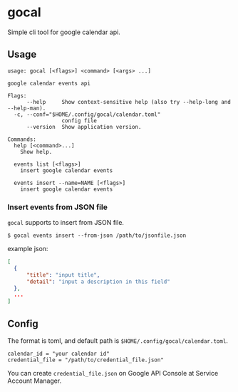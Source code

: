 # gocal
Simple cli tool for google calendar api.

## Usage
```
usage: gocal [<flags>] <command> [<args> ...]

google calendar events api

Flags:
      --help     Show context-sensitive help (also try --help-long and --help-man).
  -c, --conf="$HOME/.config/gocal/calendar.toml"  
                 config file
      --version  Show application version.

Commands:
  help [<command>...]
    Show help.

  events list [<flags>]
    insert google calendar events

  events insert --name=NAME [<flags>]
    insert google calendar events

```

### Insert events from JSON file

`gocal` supports to insert from JSON file.

```
$ gocal events insert --from-json /path/to/jsonfile.json
```

example json:

```json
[
  {
      "title": "input title",
      "detail": "input a description in this field"
  },
  ...
]
```

## Config

The format is toml, and default path is `$HOME/.config/gocal/calendar.toml`.

```
calendar_id = "your calendar id"
credential_file = "/path/to/credential_file.json"
```

You can create `credential_file.json` on Google API Console at Service Account Manager.
